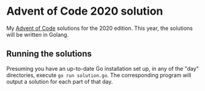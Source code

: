# Advent of Code 2020 solution

My [Advent of Code](https://adventofcode.com) solutions for the 2020 edition. This year, the solutions will be written in Golang.

## Running the solutions

Presuming you have an up-to-date Go installation set up, in any of the "day" directories, execute `go run solution.go`. The corresponding program will output a solution for each part of that day.
